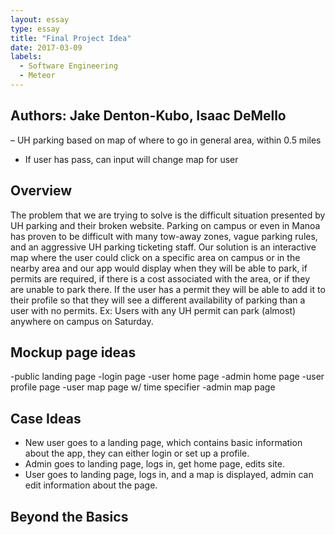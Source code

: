 ```yaml
---
layout: essay
type: essay
title: "Final Project Idea"
date: 2017-03-09
labels:
  - Software Engineering
  - Meteor
---
```


## Authors: Jake Denton-Kubo, Isaac DeMello

– UH parking based on map of where to go in general area, within 0.5 miles
- If user has pass, can input will change map for user

## Overview

The problem that we are trying to solve is the difficult situation presented by UH parking and their broken website. Parking on campus or even in Manoa has proven to be difficult with many tow-away zones, vague parking rules, and an aggressive UH parking ticketing staff. Our solution is an interactive map where the user could click on a specific area on campus or in the nearby area and our app would display when they will be able to park, if permits are required, if there is a cost associated with the area, or if they are unable to park there. If the user has a permit they will be able to add it to their profile so that they will see a different availability of parking than a user with no permits. Ex: Users with any UH permit can park (almost) anywhere on campus on Saturday.
## Mockup page ideas
-public landing page
-login page
-user home page 
-admin home page
-user profile page
-user map page w/ time specifier 
-admin map page

## Case Ideas

- New user goes to a landing page, which contains basic information about the app, they can either login or set up a profile.
- Admin goes to landing page, logs in, get home page, edits site.
- User goes to landing page, logs in, and a map is displayed, admin can edit information about the page.
## Beyond the Basics
	

